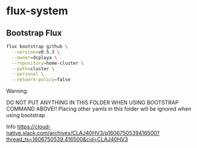 # flux-system

## Bootstrap Flux

```bash
flux bootstrap github \
  --version=v0.5.3 \
  --owner=dcplaya \
  --repository=home-cluster \
  --path=cluster \
  --personal \
  --network-policy=false
```


Warning:

DO NOT PUT ANYTHING IN THIS FOLDER WHEN USING BOOTSTRAP COMMAND ABOVE!!
Placing other yamls in this folder will be ignored when using bootstrap

Info 
https://cloud-native.slack.com/archives/CLAJ40HV3/p1606750539416500?thread_ts=1606750539.416500&cid=CLAJ40HV3